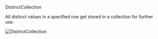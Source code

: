 DistinctCollection

All distinct values in a specified row get stored in a collection for further use. 

![DistinctCollection](https://user-images.githubusercontent.com/78645935/119559663-4501d900-bda3-11eb-8538-c4ba15b0d0b6.png)

